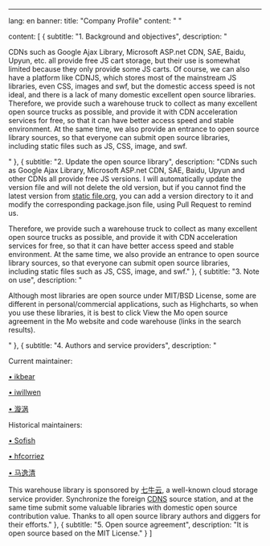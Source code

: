 ---
lang: en
banner:
  title: "Company Profile"
  content: "  "

content: [
  {
    subtitle: "1. Background and objectives",
    description: "<p>CDNs such as Google Ajax Library, Microsoft ASP.net CDN, SAE, Baidu, Upyun, etc. all provide free JS cart storage, but their use is somewhat limited because they only provide some JS carts. Of course, we can also have a platform like CDNJS, which stores most of the mainstream JS libraries, even CSS, images and swf, but the domestic access speed is not ideal, and there is a lack of many domestic excellent open source libraries.
  Therefore, we provide such a warehouse truck to collect as many excellent open source trucks as possible, and provide it with CDN acceleration services for free, so that it can have better access speed and stable environment. At the same time, we also provide an entrance to open source library sources, so that everyone can submit open source libraries, including static files such as JS, CSS, image, and swf.</p>"
  },
  {
    subtitle: "2. Update the open source library",
    description: "CDNs such as Google Ajax Library, Microsoft ASP.net CDN, SAE, Baidu, Upyun and other CDNs all provide free JS versions. I will automatically update the version file and will not delete the old version, but if you cannot find the latest version from  <a href='https://www.staticfile.org'>static file.org</a>, you can add a version directory to it and modify the corresponding package.json file, using Pull Request to remind us. <p/><p/>
    Therefore, we provide such a warehouse truck to collect as many excellent open source trucks as possible, and provide it with CDN acceleration services for free, so that it can have better access speed and stable environment. At the same time, we also provide an entrance to open source library sources, so that everyone can submit open source libraries, including static files such as JS, CSS, image, and swf."
  },
  {
    subtitle: "3. Note on use",
    description: "<p>Although most libraries are open source under MIT/BSD License, some are different in personal/commercial applications, such as Highcharts, so when you use these libraries, it is best to click View the Mo open source agreement in the Mo website and code warehouse (links in the search results). </p>"
  },
  {
    subtitle: "4. Authors and service providers",
    description: "<p>Current maintainer:</p>
    <p><a href='https://github.com/ikbear'>• ikbear</a></p>
    <p><a href='https://github.com/iwillwen'>• iwillwen</a></p>
    <p><a href='https://github.com/DL-strong'>• 漩涡</a></p>
    <p>Historical maintainers:</p>
    <p><a href='https://github.com/sofish'>• Sofish</a></p>
    <p><a href='https://github.com/hfcorriez'>• hfcorriez</a></p>
    <p><a href='https://github.com/sorcerer-ma'>• 马逸清 </a></p>
    This warehouse library is sponsored by  <a href='https://www.qiniu.com/'>七牛云</a>, a well-known cloud storage service provider. Synchronize the foreign <a href='#'>CDNS</a> source station, and at the same time submit some valuable libraries with domestic open source contribution value. Thanks to all open source library authors and diggers for their efforts."
  },
  {
    subtitle: "5. Open source agreement",
    description: "It is open source based on the MIT License."
  }
]